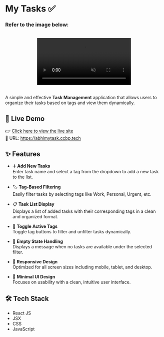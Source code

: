 # My Tasks ✅

### Refer to the image below:

<br>
<div style="text-align: center;">
  <video style="max-width:80%;box-shadow:0 2.8px 2.2px rgba(0, 0, 0, 0.12);outline:none;" loop="true" autoplay="autoplay" controls="controls" muted>
    <source src="https://assets.ccbp.in/frontend/content/react-js/my-tasks-output.mp4" type="video/mp4">
    
  </video>
</div>
<br/>

A simple and effective **Task Management** application that allows users to organize their tasks based on tags and view them dynamically.

## 🚀 Live Demo

👉 [Click here to view the live site](https://abhimytask.ccbp.tech)  
🔗 URL: https://abhimytask.ccbp.tech

## ✨ Features

- ➕ **Add New Tasks**  
  Enter task name and select a tag from the dropdown to add a new task to the list.

- 🏷️ **Tag-Based Filtering**  
  Easily filter tasks by selecting tags like Work, Personal, Urgent, etc.

- 📋 **Task List Display**  
  Displays a list of added tasks with their corresponding tags in a clean and organized format.

- 🔁 **Toggle Active Tags**  
  Toggle tag buttons to filter and unfilter tasks dynamically.

- 🚫 **Empty State Handling**  
  Displays a message when no tasks are available under the selected filter.

- 📱 **Responsive Design**  
  Optimized for all screen sizes including mobile, tablet, and desktop.

- 🎨 **Minimal UI Design**  
  Focuses on usability with a clean, intuitive user interface.

## 🛠️ Tech Stack

- React JS  
- JSX  
- CSS  
- JavaScript
